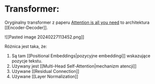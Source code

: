 # Transformer:

Oryginalny transformer z paperu [Attention is all you need](https://arxiv.org/abs/1706.03762) to architektura [[Encoder-Decoder]].

![[Pasted image 20240227113452.png]]

Różnica jest taka, że:

1. Są tam [[Positional Embeddings|pozycyjne embeddingi]] wskazujące pozycje tekstu.
2. Używany jest [[Multi-Head Self-Attention|mechanizm atencji]]
3. Używane [[Residual Connection]]
4. Używane [[Layer Normalization]]
